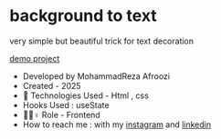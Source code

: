 # background to text
very simple but beautiful trick for text decoration

[demo project](https://mohammadrezaafroozi.github.io/bgtxt/)


- Developed by MohammadReza Afroozi
- Created - 2025
- 🤖 Technologies Used - Html , css 
- Hooks Used : useState
- 🤖🤖♀️ Role - Frontend
- How to reach me : with my
[instagram](https://www.instagram.com/afroozi_dev?igsh=MWNvODk2dGwwY29o) and
[linkedin](https://www.linkedin.com/in/mohammad-reza-afroozi)

